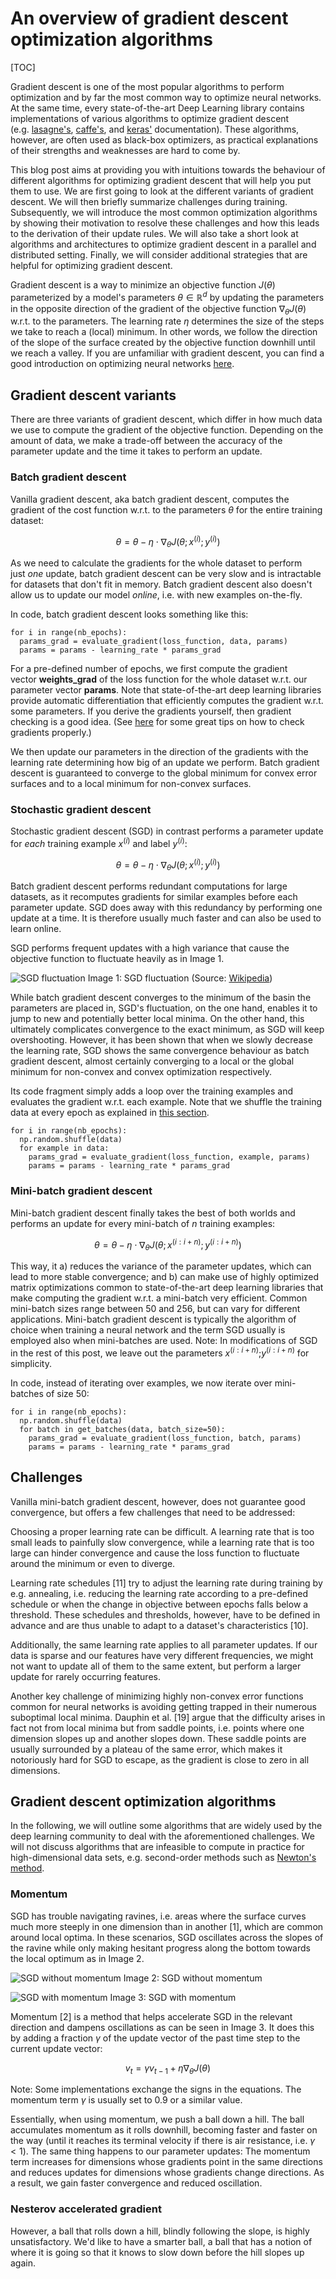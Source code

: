 
# An overview of gradient descent optimization algorithms

[TOC]

<script type="text/x-mathjax-config">
  MathJax.Hub.Config({tex2jax: {inlineMath: [['$','$'], ['\\(','\\)']]}});
</script>
<script type="text/javascript" async
  src="https://cdn.mathjax.org/mathjax/latest/MathJax.js?config=TeX-AMS_CHTML">
</script>

Gradient descent is one of the most popular algorithms to perform optimization and by far the most common way to optimize neural networks. At the same time, every state-of-the-art Deep Learning library contains implementations of various algorithms to optimize gradient descent (e.g. [lasagne's](http://lasagne.readthedocs.org/en/latest/modules/updates.html), [caffe's](http://caffe.berkeleyvision.org/tutorial/solver.html), and [keras'](http://keras.io/optimizers/) documentation). These algorithms, however, are often used as black-box optimizers, as practical explanations of their strengths and weaknesses are hard to come by.

This blog post aims at providing you with intuitions towards the behaviour of different algorithms for optimizing gradient descent that will help you put them to use. We are first going to look at the different variants of gradient descent. We will then briefly summarize challenges during training. Subsequently, we will introduce the most common optimization algorithms by showing their motivation to resolve these challenges and how this leads to the derivation of their update rules. We will also take a short look at algorithms and architectures to optimize gradient descent in a parallel and distributed setting. Finally, we will consider additional strategies that are helpful for optimizing gradient descent.

Gradient descent is a way to minimize an objective function $J(\theta)$ parameterized by a model's parameters $\theta \in \mathbb{R}^d$ by updating the parameters in the opposite direction of the gradient of the objective function $\nabla_\theta J(\theta)$ w.r.t. to the parameters. The learning rate $\eta$ determines the size of the steps we take to reach a (local) minimum. In other words, we follow the direction of the slope of the surface created by the objective function downhill until we reach a valley. If you are unfamiliar with gradient descent, you can find a good introduction on optimizing neural networks [here](http://cs231n.github.io/optimization-1/).

##  Gradient descent variants

There are three variants of gradient descent, which differ in how much data we use to compute the gradient of the objective function. Depending on the amount of data, we make a trade-off between the accuracy of the parameter update and the time it takes to perform an update.

### Batch gradient descent

Vanilla gradient descent, aka batch gradient descent, computes the gradient of the cost function w.r.t. to the parameters $\theta$ for the entire training dataset:

$$
\theta = \theta - \eta \cdot \nabla_\theta J( \theta; x^{(i)}; y^{(i)})
$$

As we need to calculate the gradients for the whole dataset to perform just *one* update, batch gradient descent can be very slow and is intractable for datasets that don't fit in memory. Batch gradient descent also doesn't allow us to update our model *online*, i.e. with new examples on-the-fly.

In code, batch gradient descent looks something like this:

```
for i in range(nb_epochs):
  params_grad = evaluate_gradient(loss_function, data, params)
  params = params - learning_rate * params_grad
```

For a pre-defined number of epochs, we first compute the gradient vector **weights_grad** of the loss function for the whole dataset w.r.t. our parameter vector **params**. Note that state-of-the-art deep learning libraries provide automatic differentiation that efficiently computes the gradient w.r.t. some parameters. If you derive the gradients yourself, then gradient checking is a good idea. (See [here](http://cs231n.github.io/neural-networks-3/) for some great tips on how to check gradients properly.)

We then update our parameters in the direction of the gradients with the learning rate determining how big of an update we perform. Batch gradient descent is guaranteed to converge to the global minimum for convex error surfaces and to a local minimum for non-convex surfaces.

### Stochastic gradient descent

Stochastic gradient descent (SGD) in contrast performs a parameter update for *each* training example $x^{(i)}$ and label $y^{(i)}$:

$$
\theta = \theta - \eta \cdot \nabla_\theta J( \theta; x^{(i)}; y^{(i)})
$$

Batch gradient descent performs redundant computations for large datasets, as it recomputes gradients for similar examples before each parameter update. SGD does away with this redundancy by performing one update at a time. It is therefore usually much faster and can also be used to learn online. 

SGD performs frequent updates with a high variance that cause the objective function to fluctuate heavily as in Image 1.

![SGD fluctuation](http://upload-images.jianshu.io/upload_images/26219-1c84b7d977babb04.png?imageMogr2/auto-orient/strip%7CimageView2/2/w/1240)
Image 1: SGD fluctuation (Source: [Wikipedia](https://upload.wikimedia.org/wikipedia/en/f/f3/Stogra.png))

While batch gradient descent converges to the minimum of the basin the parameters are placed in, SGD's fluctuation, on the one hand, enables it to jump to new and potentially better local minima. On the other hand, this ultimately complicates convergence to the exact minimum, as SGD will keep overshooting. However, it has been shown that when we slowly decrease the learning rate, SGD shows the same convergence behaviour as batch gradient descent, almost certainly converging to a local or the global minimum for non-convex and convex optimization respectively. 

Its code fragment simply adds a loop over the training examples and evaluates the gradient w.r.t. each example. Note that we shuffle the training data at every epoch as explained in [this section](http://sebastianruder.com/optimizing-gradient-descent/index.html#shufflingandcurriculumlearning).


```
for i in range(nb_epochs):
  np.random.shuffle(data)
  for example in data:
    params_grad = evaluate_gradient(loss_function, example, params)
    params = params - learning_rate * params_grad
```


### Mini-batch gradient descent

Mini-batch gradient descent finally takes the best of both worlds and performs an update for every mini-batch of $n$ training examples:

$$
\theta = \theta - \eta \cdot \nabla_\theta J( \theta; x^{(i:i+n)}; y^{(i:i+n)})
$$

This way, it a) reduces the variance of the parameter updates, which can lead to more stable convergence; and b) can make use of highly optimized matrix optimizations common to state-of-the-art deep learning libraries that make computing the gradient w.r.t. a mini-batch very efficient. Common mini-batch sizes range between 50 and 256, but can vary for different applications. Mini-batch gradient descent is typically the algorithm of choice when training a neural network and the term SGD usually is employed also when mini-batches are used. Note: In modifications of SGD in the rest of this post, we leave out the parameters $x^{(i:i+n)}$;$y^{(i:i+n)}$ for simplicity.

In code, instead of iterating over examples, we now iterate over mini-batches of size 50:

```
for i in range(nb_epochs):
  np.random.shuffle(data)
  for batch in get_batches(data, batch_size=50):
    params_grad = evaluate_gradient(loss_function, batch, params)
    params = params - learning_rate * params_grad
```

## Challenges

Vanilla mini-batch gradient descent, however, does not guarantee good convergence, but offers a few challenges that need to be addressed:

Choosing a proper learning rate can be difficult. A learning rate that is too small leads to painfully slow convergence, while a learning rate that is too large can hinder convergence and cause the loss function to fluctuate around the minimum or even to diverge.

Learning rate schedules [11] try to adjust the learning rate during training by e.g. annealing, i.e. reducing the learning rate according to a pre-defined schedule or when the change in objective between epochs falls below a threshold. These schedules and thresholds, however, have to be defined in advance and are thus unable to adapt to a dataset's characteristics [10].

Additionally, the same learning rate applies to all parameter updates. If our data is sparse and our features have very different frequencies, we might not want to update all of them to the same extent, but perform a larger update for rarely occurring features.

Another key challenge of minimizing highly non-convex error functions common for neural networks is avoiding getting trapped in their numerous suboptimal local minima. Dauphin et al. [19] argue that the difficulty arises in fact not from local minima but from saddle points, i.e. points where one dimension slopes up and another slopes down. These saddle points are usually surrounded by a plateau of the same error, which makes it notoriously hard for SGD to escape, as the gradient is close to zero in all dimensions.

## Gradient descent optimization algorithms

In the following, we will outline some algorithms that are widely used by the deep learning community to deal with the aforementioned challenges. We will not discuss algorithms that are infeasible to compute in practice for high-dimensional data sets, e.g. second-order methods such as [Newton's method](https://en.wikipedia.org/wiki/Newton%27s_method_in_optimization).

### Momentum
SGD has trouble navigating ravines, i.e. areas where the surface curves much more steeply in one dimension than in another [1], which are common around local optima. In these scenarios, SGD oscillates across the slopes of the ravine while only making hesitant progress along the bottom towards the local optimum as in Image 2.

![SGD without momentum](http://upload-images.jianshu.io/upload_images/26219-eb2f68f3ef722578.gif?imageMogr2/auto-orient/strip)
Image 2: SGD without momentum

![SGD with momentum](http://upload-images.jianshu.io/upload_images/26219-4a3ba99edcabb192.gif?imageMogr2/auto-orient/strip)
Image 3: SGD with momentum

Momentum [2] is a method that helps accelerate SGD in the relevant direction and dampens oscillations as can be seen in Image 3. It does this by adding a fraction $\gamma$ of the update vector of the past time step to the current update vector:

$$
v_t = \gamma v_{t-1} + \eta \nabla_\theta J( \theta)
$$

Note: Some implementations exchange the signs in the equations. The momentum term $\gamma$ is usually set to 0.9 or a similar value.

Essentially, when using momentum, we push a ball down a hill. The ball accumulates momentum as it rolls downhill, becoming faster and faster on the way (until it reaches its terminal velocity if there is air resistance, i.e. $\gamma < 1$). The same thing happens to our parameter updates: The momentum term increases for dimensions whose gradients point in the same directions and reduces updates for dimensions whose gradients change directions. As a result, we gain faster convergence and reduced oscillation.

### Nesterov accelerated gradient

However, a ball that rolls down a hill, blindly following the slope, is highly unsatisfactory. We'd like to have a smarter ball, a ball that has a notion of where it is going so that it knows to slow down before the hill slopes up again.

